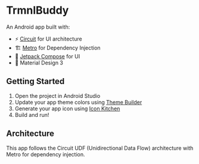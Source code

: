 # TrmnlBuddy

An Android app built with:
- ⚡️ [Circuit](https://github.com/slackhq/circuit) for UI architecture
- 🏗️ [Metro](https://zacsweers.github.io/metro/) for Dependency Injection
- 🎨 [Jetpack Compose](https://developer.android.com/jetpack/compose) for UI
- 📱 Material Design 3

## Getting Started

1. Open the project in Android Studio
2. Update your app theme colors using [Theme Builder](https://material-foundation.github.io/material-theme-builder/)
3. Generate your app icon using [Icon Kitchen](https://icon.kitchen/)
4. Build and run!

## Architecture

This app follows the Circuit UDF (Unidirectional Data Flow) architecture with Metro for dependency injection.

